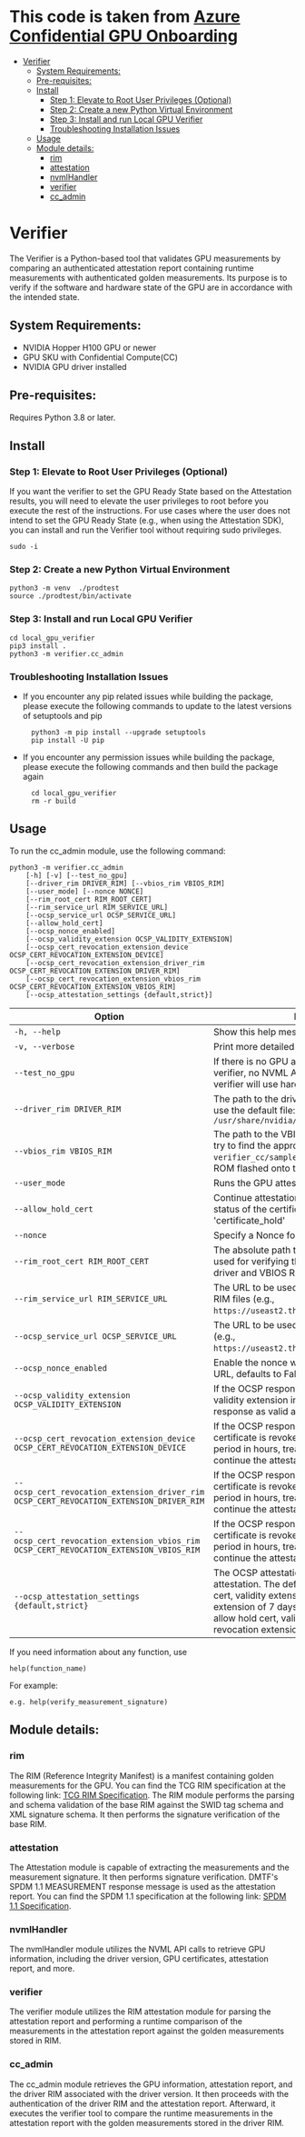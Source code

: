 # This code is taken from [Azure Confidential GPU Onboarding](https://github.com/Azure/az-cgpu-onboarding/tree/main/src/local_gpu_verifier)
- [Verifier](#verifier)
  - [System Requirements:](#system-requirements)
  - [Pre-requisites:](#pre-requisites)
  - [Install](#install)
    - [Step 1: Elevate to Root User Privileges (Optional)](#step-1-elevate-to-root-user-privileges-optional)
    - [Step 2: Create a new Python Virtual Environment](#step-2-create-a-new-python-virtual-environment)
    - [Step 3: Install and run Local GPU Verifier](#step-3-install-and-run-local-gpu-verifier)
    - [Troubleshooting Installation Issues](#troubleshooting-installation-issues)
  - [Usage](#usage)
  - [Module details:](#module-details)
    - [rim](#rim)
    - [attestation](#attestation)
    - [nvmlHandler](#nvmlhandler)
    - [verifier](#verifier-1)
    - [cc\_admin](#cc_admin)
  
# Verifier

The Verifier is a Python-based tool that validates GPU measurements by comparing an authenticated attestation report containing runtime measurements with authenticated golden measurements. Its purpose is to verify if the software and hardware state of the GPU are in accordance with the intended state.

## System Requirements:
- NVIDIA Hopper H100 GPU or newer
- GPU SKU with Confidential Compute(CC)
- NVIDIA GPU driver installed

## Pre-requisites:
   Requires Python 3.8 or later.

## Install

### Step 1: Elevate to Root User Privileges (Optional)

If you want the verifier to set the GPU Ready State based on the Attestation results, you will need to elevate the user privileges to root before you execute the rest of the instructions. For use cases where the user does not intend to set the GPU Ready State (e.g., when using the Attestation SDK), you can install and run the Verifier tool without requiring sudo privileges.

    sudo -i

### Step 2: Create a new Python Virtual Environment

    python3 -m venv  ./prodtest
    source ./prodtest/bin/activate

### Step 3: Install and run Local GPU Verifier

    cd local_gpu_verifier
    pip3 install .
    python3 -m verifier.cc_admin

### Troubleshooting Installation Issues

- If you encounter any pip related issues while building the package, please execute the following commands to update to the latest versions of setuptools and pip

        python3 -m pip install --upgrade setuptools
        pip install -U pip

- If you encounter any permission issues while building the package, please execute the following commands and then build the package again

        cd local_gpu_verifier
        rm -r build

## Usage
To run the cc_admin module, use the following command:

    python3 -m verifier.cc_admin 
        [-h] [-v] [--test_no_gpu] 
        [--driver_rim DRIVER_RIM] [--vbios_rim VBIOS_RIM]
        [--user_mode] [--nonce NONCE]
        [--rim_root_cert RIM_ROOT_CERT]
        [--rim_service_url RIM_SERVICE_URL] 
        [--ocsp_service_url OCSP_SERVICE_URL]
        [--allow_hold_cert]
        [--ocsp_nonce_enabled] 
        [--ocsp_validity_extension OCSP_VALIDITY_EXTENSION]
        [--ocsp_cert_revocation_extension_device OCSP_CERT_REVOCATION_EXTENSION_DEVICE] 
        [--ocsp_cert_revocation_extension_driver_rim OCSP_CERT_REVOCATION_EXTENSION_DRIVER_RIM]
        [--ocsp_cert_revocation_extension_vbios_rim OCSP_CERT_REVOCATION_EXTENSION_VBIOS_RIM] 
        [--ocsp_attestation_settings {default,strict}]

| Option                                                                                  | Description                                                                                                                                                                                                                                                                          |
| --------------------------------------------------------------------------------------- | ------------------------------------------------------------------------------------------------------------------------------------------------------------------------------------------------------------------------------------------------------------------------------------ |
| `-h, --help`                                                                            | Show this help message and exit                                                                                                                                                                                                                                                      |
| `-v, --verbose`                                                                         | Print more detailed output                                                                                                                                                                                                                                                           |
| `--test_no_gpu`                                                                         | If there is no GPU and we need to test the verifier, no NVML APIs will be available, so the verifier will use hardcoded GPU info                                                                                                                                                     |
| `--driver_rim DRIVER_RIM`                                                               | The path to the driver RIM. If not provided, it will use the default file: `/usr/share/nvidia/rim/RIM_GH100PROD.swidtag`                                                                                                                                                             |
| `--vbios_rim VBIOS_RIM`                                                                 | The path to the VBIOS RIM. If not provided, it will try to find the appropriate file in `verifier_cc/samples/` directory for the VBIOS ROM flashed onto the GPU                                                                                                                      |
| `--user_mode`                                                                           | Runs the GPU attestation in user mode                                                                                                                                                                                                                                                |
| `--allow_hold_cert`                                                                     | Continue attestation if the OCSP revocation status of the certificate in the RIM files is 'certificate_hold'                                                                                                                                                                         |
| `--nonce`                                                                               | Specify a Nonce for Attestation Report                                                                                                                                                                                                                                               |
| `--rim_root_cert RIM_ROOT_CERT`                                                         | The absolute path to the root certificate to be used for verifying the certificate chain of the driver and VBIOS RIM certificate chain                                                                                                                                               |
| `--rim_service_url RIM_SERVICE_URL`                                                     | The URL to be used for fetching driver and VBIOS RIM files (e.g., `https://useast2.thim.azure.net/nvidia/v1/rim/`)                                                                                                                                                                   |
| `--ocsp_service_url OCSP_SERVICE_URL`                                                   | The URL to be used for fetching OCSP responses (e.g., `https://useast2.thim.azure.net/nvidia/ocsp/`)                                                                                                                                                                                 |
| `--ocsp_nonce_enabled`                                                                  | Enable the nonce with the provided OCSP service URL, defaults to False.                                                                                                                                                                                                              |
| `--ocsp_validity_extension OCSP_VALIDITY_EXTENSION`                                     | If the OCSP response is expired within the validity extension in hours, treat the OCSP response as valid and continue the attestation.                                                                                                                                               |
| `--ocsp_cert_revocation_extension_device OCSP_CERT_REVOCATION_EXTENSION_DEVICE`         | If the OCSP response indicates the device certificate is revoked within the extension grace period in hours, treat the certificate as good and continue the attestation.                                                                                                             |
| `--ocsp_cert_revocation_extension_driver_rim OCSP_CERT_REVOCATION_EXTENSION_DRIVER_RIM` | If the OCSP response indicates the driver RIM certificate is revoked within the extension grace period in hours, treat the certificate as good and continue the attestation.                                                                                                         |
| `--ocsp_cert_revocation_extension_vbios_rim OCSP_CERT_REVOCATION_EXTENSION_VBIOS_RIM`   | If the OCSP response indicates the VBIOS RIM certificate is revoked within the extension grace period in hours, treat the certificate as good and continue the attestation.                                                                                                          |
| `--ocsp_attestation_settings {default,strict}`                                          | The OCSP attestation settings to be used for the attestation. The default settings are to allow hold cert, validity extension, and cert revocation extension of 7 days. The strict settings are to not allow hold cert, validity extension, and cert revocation extension of 0 days. |


If you need information about any function, use
        
    help(function_name)

For example:

    e.g. help(verify_measurement_signature)


## Module details:
### rim 
The RIM (Reference Integrity Manifest) is a manifest containing golden measurements for the GPU. You can find the TCG RIM specification at the following link: [TCG RIM Specification](https://trustedcomputinggroup.org/wp-content/uploads/TCG_RIM_Model_v1p01_r0p16_pub.pdf). The RIM module performs the parsing and schema validation of the base RIM against the SWID tag schema and XML signature schema. It then performs the signature verification of the base RIM.

### attestation
The Attestation module is capable of extracting the measurements and the measurement signature. It then performs signature verification. DMTF's SPDM 1.1 MEASUREMENT response message is used as the attestation report. You can find the SPDM 1.1 specification at the following link: [SPDM 1.1 Specification](https://www.dmtf.org/sites/default/files/standards/documents/DSP0274_1.1.3.pdf).

### nvmlHandler
The nvmlHandler module utilizes the NVML API calls to retrieve GPU information, including the driver version, GPU certificates, attestation report, and more.

### verifier
The verifier module utilizes the RIM attestation module for parsing the attestation report and performing a runtime comparison of the measurements in the attestation report against the golden measurements stored in RIM.

### cc_admin
The cc_admin module retrieves the GPU information, attestation report, and the driver RIM associated with the driver version. It then proceeds with the authentication of the driver RIM and the attestation report. Afterward, it executes the verifier tool to compare the runtime measurements in the attestation report with the golden measurements stored in the driver RIM.

